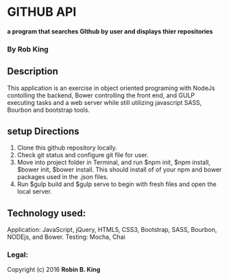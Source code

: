 # GITHUB API
#### a program that searches GIthub by user and displays thier repositories

### By Rob King

## Description
This application is an exercise in object oriented programing with NodeJs contolling the backend, Bower controlling the front end, and GULP executing tasks and a web server while still utilizing javascript SASS, Bourbon and bootstrap tools.

## setup Directions
1. Clone this github repository locally.
2. Check git status and configure git file for user.
3. Move into project folder in Terminal, and run $npm init, $npm install, $bower init, $bower install. This should install of of your npm and bower packages used in the .json files.
4. Run $gulp build and $gulp serve to begin with fresh files and open the local server.

## Technology used:
Application: JavaScript, jQuery, HTML5, CSS3, Bootstrap, SASS, Bourbon, NODEjs, and Bower.
Testing: Mocha, Chai

### Legal:
Copyright (c) 2016 **Robin B. King**
